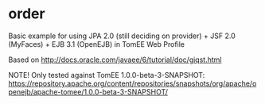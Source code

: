 order
=====

Basic example for using JPA 2.0 (still deciding on provider) + JSF 2.0 (MyFaces) + EJB 3.1 (OpenEJB) in TomEE Web Profile

Based on http://docs.oracle.com/javaee/6/tutorial/doc/giqst.html

NOTE! 
Only tested against TomEE 1.0.0-beta-3-SNAPSHOT: https://repository.apache.org/content/repositories/snapshots/org/apache/openejb/apache-tomee/1.0.0-beta-3-SNAPSHOT/
